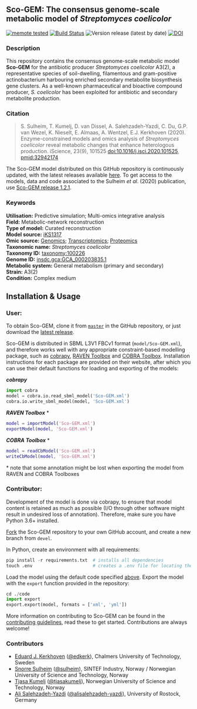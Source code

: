 ## Sco-GEM: The consensus genome-scale metabolic model of _Streptomyces coelicolor_

[![memote tested](https://img.shields.io/badge/memote-tested-blue.svg?style=plastic)](https://sysbiochalmers.github.io/Sco-GEM/)
[![Build Status](https://travis-ci.com/SysBioChalmers/Sco-GEM.svg?branch=master)](https://travis-ci.com/SysBioChalmers/Sco-GEM)
![Version release (latest by date)](https://img.shields.io/github/v/release/SysBioChalmers/Sco-GEM?style=plastic)
[![DOI](https://zenodo.org/badge/145685631.svg)](https://zenodo.org/badge/latestdoi/145685631)

### Description

This repository contains the consensus genome-scale metabolic model **Sco-GEM** for the antibiotic producer _Streptomyces coelicolor_ A3(2), a representative species of soil-dwelling, filamentous and gram-positive actinobacterium harbouring enriched secondary metabolite biosynthesis gene clusters. As a well-known pharmaceutical and bioactive compound producer, _S. coelicolor_ has been exploited for antibiotic and secondary metabolite production.

### Citation

> S. Sulheim, T. Kumelj, D. van Dissel, A. Salehzadeh-Yazdi, C. Du, G.P. van Wezel, K. Nieselt, E. Almaas, A. Wentzel, E.J. Kerkhoven (2020). Enzyme-constrained models and omics analysis of _Streptomyces coelicolor_ reveal metabolic changes that enhance heterologous production. iScience, 23(9), 101525 [doi:10.1016/j.isci.2020.101525](https://doi.org/10.1016/j.isci.2020.101525), [pmid:32942174](https://pubmed.ncbi.nlm.nih.gov/32942174/)

The Sco-GEM model distributed on this GitHub repository is continuously updated, with the latest releases available [here](https://github.com/SysBioChalmers/Sco-GEM/releases). To get access to the models, data and code associated to the Sulheim _et al_. (2020) publication, use [Sco-GEM release 1.2.1](https://github.com/SysBioChalmers/Sco-GEM/releases/tag/v1.2.1).

### Keywords

**Utilisation:** Predictive simulation; Multi-omics integrative analysis  
**Field:** Metabolic-network reconstruction  
**Type of model:** Curated reconstruction  
**Model source:** [iKS1317](http://doi.org/10.1002/biot.201800180)  
**Omic source:** [Genomics](http://dx.doi.org/10.1038/417141a); [Transcriptomics](https://www.ncbi.nlm.nih.gov/geo/query/acc.cgi?acc=GSE132487); [Proteomics](http://dx.doi.org/10.6019/PXD013178)  
**Taxonomic name:** _Streptomyces coelicolor_  
**Taxonomy ID:** [taxonomy:100226](https://identifiers.org/taxonomy:100226)  
**Genome ID:** [insdc.gca:GCA_000203835.1](https://identifiers.org/insdc.gca:GCA_000203835.1)  
**Metabolic system:** General metabolism (primary and secondary)  
**Strain:** A3(2)  
**Condition:** Complex medium  

## Installation & Usage

### **User:**

To obtain Sco-GEM, clone it from [`master`](https://github.com/sysbiochalmers/Sco-GEM) in the GitHub repository, or just download the [latest release](https://github.com/sysbiochalmers/Sco-GEM/releases).

Sco-GEM is distributed in SBML L3V1 FBCv1 format (`model/Sco-GEM.xml`), and therefore works well with any appropriate constraint-based modelling package, such as [cobrapy](https://github.com/opencobra/cobrapy), [RAVEN Toolbox](https://github.com/sysbiochalmers/raven/) and [COBRA Toolbox](https://github.com/opencobra/cobratoolbox). Installation instructions for each package are provided on their website, after which you can use their default functions for loading and exporting of the models:

***cobrapy***
```python
import cobra
model = cobra.io.read_sbml_model('Sco-GEM.xml')
cobra.io.write_sbml_model(model, 'Sco-GEM.xml')
```

***RAVEN Toolbox*** \* 
```matlab
model = importModel('Sco-GEM.xml')
exportModel(model, 'Sco-GEM.xml')
```

***COBRA Toolbox*** \*
```matlab
model = readCbModel('Sco-GEM.xml')
writeCbModel(model, 'Sco-GEM.xml')
```

\* note that some annotation might be lost when exporting the model from RAVEN and COBRA Toolboxes

### **Contributor:**

Development of the model is done via cobrapy, to ensure that model content is retained as much as possible (I/O through other software might result in undesired loss of annotation). Therefore, make sure you have Python 3.6+ installed.

[Fork](https://github.com/sysbiochalmers/sco-gem/fork) the Sco-GEM repository to your own GitHub account, and create a new branch from `devel`.

In Python, create an environment with all requirements:

```python
pip install -r requirements.txt  # installs all dependencies
touch .env                       # creates a .env file for locating the root, required
```

Load the model using the default code specified [above](#user). Export the model with the `export` function provided in the repository:
```python
cd ./code
import export
export.export(model, formats = ['xml', 'yml'])
```

More information on contributing to Sco-GEM can be found in the [contributing guidelines](.github/CONTRIBUTING.md), read these to get started. Contributions are always welcome!

### Contributors
* [Eduard J. Kerkhoven](https://www.chalmers.se/en/staff/Pages/Eduard-Kerkhoven.aspx) ([@edkerk](https://github.com/edkerk)), Chalmers University of Technology, Sweden
* [Snorre Sulheim](https://www.sintef.no/en/all-employees/employee/?empId=5675) ([@sulheim](https://github.com/sulheim)), SINTEF Industry, Norway / Norwegian University of Science and Technology, Norway
* [Tjasa Kumelj](https://www.ntnu.edu/employees/tjasa.kumelj) ([@tjasakumelj](https://github.com/tjasakumelj)), Norwegian University of Science and Technology, Norway
* [Ali Salehzadeh-Yazdi](https://www.sbi.uni-rostock.de/team/detail/ali-salehzadeh-yazdi) ([@alisalehzadeh-yazdi](https://github.com/alisalehzadeh-yazdi)), University of Rostock, Germany
